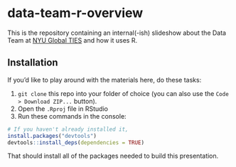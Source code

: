 
<!-- README.md is generated from README.Rmd. Please edit that file -->

# data-team-r-overview

<!-- badges: start -->

<!-- badges: end -->

This is the repository containing an internal(-ish) slideshow about the
Data Team at [NYU Global TIES](https://github.com/nyuglobalties) and how
it uses R.

## Installation

If you’d like to play around with the materials here, do these tasks:

1.  `git clone` this repo into your folder of choice (you can also use
    the `Code > Download ZIP...` button).
2.  Open the `.Rproj` file in RStudio
3.  Run these commands in the console:

<!-- end list -->

``` r
# If you haven't already installed it,
install.packages("devtools")
devtools::install_deps(dependencies = TRUE)
```

That should install all of the packages needed to build this
presentation.
